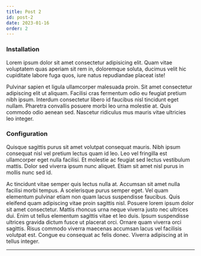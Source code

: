 ```yaml
---
title: Post 2
id: post-2
date: 2023-01-16
order: 2
---
```


### Installation

Lorem ipsum dolor sit amet consectetur adipisicing elit. Quam vitae voluptatem quas aperiam sit rem in, doloremque soluta, ducimus velit hic cupiditate labore fuga quos, iure natus repudiandae placeat iste!

Pulvinar sapien et ligula ullamcorper malesuada proin. Sit amet consectetur adipiscing elit ut aliquam. Facilisi cras fermentum odio eu feugiat pretium nibh ipsum. Interdum consectetur libero id faucibus nisl tincidunt eget nullam. Pharetra convallis posuere morbi leo urna molestie at. Quis commodo odio aenean sed. Nascetur ridiculus mus mauris vitae ultricies leo integer.

### Configuration

Quisque sagittis purus sit amet volutpat consequat mauris. Nibh ipsum consequat nisl vel pretium lectus quam id leo. Leo vel fringilla est ullamcorper eget nulla facilisi. Et molestie ac feugiat sed lectus vestibulum mattis. Dolor sed viverra ipsum nunc aliquet. Etiam sit amet nisl purus in mollis nunc sed id.

Ac tincidunt vitae semper quis lectus nulla at. Accumsan sit amet nulla facilisi morbi tempus. A scelerisque purus semper eget. Vel quam elementum pulvinar etiam non quam lacus suspendisse faucibus. Quis eleifend quam adipiscing vitae proin sagittis nisl. Posuere lorem ipsum dolor sit amet consectetur. Mattis rhoncus urna neque viverra justo nec ultrices dui. Enim ut tellus elementum sagittis vitae et leo duis. Ipsum suspendisse ultrices gravida dictum fusce ut placerat orci. Ornare quam viverra orci sagittis. Risus commodo viverra maecenas accumsan lacus vel facilisis volutpat est. Congue eu consequat ac felis donec. Viverra adipiscing at in tellus integer.

---

